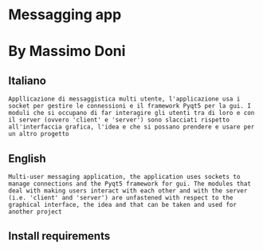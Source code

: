 # Messagging app 
# By Massimo Doni

## Italiano
    Appllicazione di messaggistica multi utente, l'applicazione usa i socket per gestire le connessioni e il framework Pyqt5 per la gui. I moduli che si occupano di far interagire gli utenti tra di loro e con il server (ovvero 'client' e 'server') sono slacciati rispetto all'interfaccia grafica, l'idea e che si possano prendere e usare per un altro progetto

## English
    Multi-user messaging application, the application uses sockets to manage connections and the Pyqt5 framework for gui. The modules that deal with making users interact with each other and with the server (i.e. 'client' and 'server') are unfastened with respect to the graphical interface, the idea and that can be taken and used for another project

## Install requirements
    